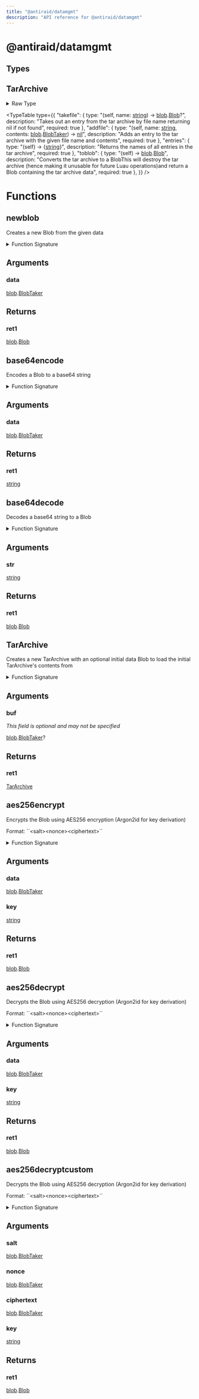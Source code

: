 ```yaml
---
title: "@antiraid/datamgmt"
description: "API reference for @antiraid/datamgmt"
---
```


<div id="@antiraid/datamgmt"></div>

# @antiraid/datamgmt

<div id="Types"></div>

## Types

<div id="TarArchive"></div>

## TarArchive

<details>
<summary>Raw Type</summary>

```luau
type TarArchive = {
	--- Takes out an entry from the tar archive by file name returning nil if not found
	takefile: (self: TarArchive, name: string) -> blob.Blob?,

	--- Adds an entry to the tar archive with the given file name and contents
	addfile: (self: TarArchive, name: string, contents: blob.BlobTaker) -> nil,

	--- Returns the names of all entries in the tar archive
	entries: (self: TarArchive) -> {string},

	--- Converts the tar archive to a Blob
	---
	--- This will destroy the tar archive (hence making it unusable for future Luau operations) 
	--- and return a Blob containing the tar archive data
	toblob: (self: TarArchive) -> blob.Blob
}
```

</details>

<TypeTable
	type={{
		"takefile": {
			type: "(self, name: [string](#string)) -> [blob](#module.blob).[Blob](#Blob)?",
			description: "Takes out an entry from the tar archive by file name returning nil if not found",
			required: true
		},
		"addfile": {
			type: "(self, name: [string](#string), contents: [blob](#module.blob).[BlobTaker](#BlobTaker)) -> [nil](#nil)",
			description: "Adds an entry to the tar archive with the given file name and contents",
			required: true
		},
		"entries": {
			type: "(self) -> \{[string](#string)\}",
			description: "Returns the names of all entries in the tar archive",
			required: true
		},
		"toblob": {
			type: "(self) -> [blob](#module.blob).[Blob](#Blob)",
			description: "Converts the tar archive to a BlobThis will destroy the tar archive (hence making it unusable for future Luau operations)and return a Blob containing the tar archive data",
			required: true
		},
	}}
/>
<div id="Functions"></div>

# Functions

<div id="newblob"></div>

## newblob

Creates a new Blob from the given data

<details>
<summary>Function Signature</summary>

```luau
--- Creates a new Blob from the given data
function newblob(data: blob.BlobTaker) -> blob.Blob end
```

</details>

<div id="Arguments"></div>

## Arguments

<div id="data"></div>

### data

[blob](#module.blob).[BlobTaker](#BlobTaker)



<div id="Returns"></div>

## Returns

<div id="ret1"></div>

### ret1

[blob](#module.blob).[Blob](#Blob)<div id="base64encode"></div>

## base64encode

Encodes a Blob to a base64 string

<details>
<summary>Function Signature</summary>

```luau
--- Encodes a Blob to a base64 string
function base64encode(data: blob.BlobTaker) -> string end
```

</details>

<div id="Arguments"></div>

## Arguments

<div id="data"></div>

### data

[blob](#module.blob).[BlobTaker](#BlobTaker)



<div id="Returns"></div>

## Returns

<div id="ret1"></div>

### ret1

[string](#string)<div id="base64decode"></div>

## base64decode

Decodes a base64 string to a Blob

<details>
<summary>Function Signature</summary>

```luau
--- Decodes a base64 string to a Blob
function base64decode(str: string) -> blob.Blob end
```

</details>

<div id="Arguments"></div>

## Arguments

<div id="str"></div>

### str

[string](#string)

<div id="Returns"></div>

## Returns

<div id="ret1"></div>

### ret1

[blob](#module.blob).[Blob](#Blob)<div id="TarArchive"></div>

## TarArchive

Creates a new TarArchive with an optional initial data Blob to load the initial TarArchive's contents from

<details>
<summary>Function Signature</summary>

```luau
--- Creates a new TarArchive with an optional initial data Blob to load the initial TarArchive's contents from
function TarArchive(buf: blob.BlobTaker?) -> TarArchive end
```

</details>

<div id="Arguments"></div>

## Arguments

<div id="buf"></div>

### buf

*This field is optional and may not be specified*

[blob](#module.blob).[BlobTaker](#BlobTaker)?

<div id="Returns"></div>

## Returns

<div id="ret1"></div>

### ret1

[TarArchive](#TarArchive)<div id="aes256encrypt"></div>

## aes256encrypt

Encrypts the Blob using AES256 encryption (Argon2id for key derivation)

Format: \`\`&lt;salt&gt;&lt;nonce&gt;&lt;ciphertext&gt;\`\`

<details>
<summary>Function Signature</summary>

```luau
--- Encrypts the Blob using AES256 encryption (Argon2id for key derivation)
--- Format: \`\`<salt><nonce><ciphertext>\`\`
function aes256encrypt(data: blob.BlobTaker, key: string) -> blob.Blob end
```

</details>

<div id="Arguments"></div>

## Arguments

<div id="data"></div>

### data

[blob](#module.blob).[BlobTaker](#BlobTaker)



<div id="key"></div>

### key

[string](#string)

<div id="Returns"></div>

## Returns

<div id="ret1"></div>

### ret1

[blob](#module.blob).[Blob](#Blob)<div id="aes256decrypt"></div>

## aes256decrypt

Decrypts the Blob using AES256 decryption (Argon2id for key derivation)

Format: \`\`&lt;salt&gt;&lt;nonce&gt;&lt;ciphertext&gt;\`\`

<details>
<summary>Function Signature</summary>

```luau
--- Decrypts the Blob using AES256 decryption (Argon2id for key derivation)
--- Format: \`\`<salt><nonce><ciphertext>\`\`
function aes256decrypt(data: blob.BlobTaker, key: string) -> blob.Blob end
```

</details>

<div id="Arguments"></div>

## Arguments

<div id="data"></div>

### data

[blob](#module.blob).[BlobTaker](#BlobTaker)



<div id="key"></div>

### key

[string](#string)

<div id="Returns"></div>

## Returns

<div id="ret1"></div>

### ret1

[blob](#module.blob).[Blob](#Blob)<div id="aes256decryptcustom"></div>

## aes256decryptcustom

Decrypts the Blob using AES256 decryption (Argon2id for key derivation)

Format: \`\`&lt;salt&gt;&lt;nonce&gt;&lt;ciphertext&gt;\`\`

<details>
<summary>Function Signature</summary>

```luau
--- Decrypts the Blob using AES256 decryption (Argon2id for key derivation)
--- Format: \`\`<salt><nonce><ciphertext>\`\`
function aes256decryptcustom(salt: blob.BlobTaker, nonce: blob.BlobTaker, ciphertext: blob.BlobTaker, key: string) -> blob.Blob end
```

</details>

<div id="Arguments"></div>

## Arguments

<div id="salt"></div>

### salt

[blob](#module.blob).[BlobTaker](#BlobTaker)



<div id="nonce"></div>

### nonce

[blob](#module.blob).[BlobTaker](#BlobTaker)



<div id="ciphertext"></div>

### ciphertext

[blob](#module.blob).[BlobTaker](#BlobTaker)



<div id="key"></div>

### key

[string](#string)

<div id="Returns"></div>

## Returns

<div id="ret1"></div>

### ret1

[blob](#module.blob).[Blob](#Blob)
